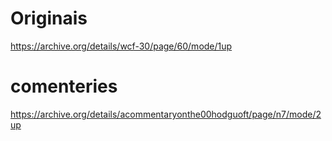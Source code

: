 # Originais
https://archive.org/details/wcf-30/page/60/mode/1up

# comenteries
https://archive.org/details/acommentaryonthe00hodguoft/page/n7/mode/2up